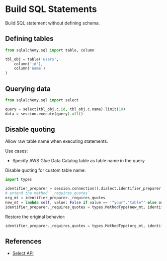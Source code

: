 # Build SQL Statements

Build SQL statement without defining schema.


## Defining tables

```py
from sqlalchemy.sql import table, column

tbl_obj = table('users', 
    column('id'),
    column('name')
)
```


## Querying data

```py
from sqlalchemy.sql import select

query = select(tbl_obj.c.id, tbl_obj.c.name).limit(10)
data = session.execute(query).all()
```


## Disable quoting

Allow raw table name when executing statements.

Use cases:
- Specify AWS Glue Data Catalog table as table name in the query

Disable quoting for custom table name:
```py
import types

identifier_preparer = session.connection().dialect.identifier_preparer
# extend the method `_requires_quotes`
org_mt = identifier_preparer._requires_quotes
new_mt = lambda self, value: False if value == '"your"."table"' else org_mt(value)
identifier_preparer._requires_quotes = types.MethodType(new_mt, identifier_preparer)
```

Restore the original behavior:
```py
identifier_preparer._requires_quotes = types.MethodType(org_mt, identifier_preparer)
```


## References

- [Select API](https://docs.sqlalchemy.org/en/20/core/selectable.html#sqlalchemy.sql.expression.Select)